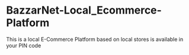 # BazzarNet-Local_Ecommerce-Platform
This is a local E-Commerce Platform based on local stores is available in your PIN code
